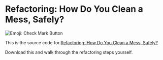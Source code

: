 # Refactoring: How Do You Clean a Mess, Safely?
![Emoji: Check Mark Button](https://qualitycoding.org/wp-content/uploads/2018/12/check-mark.png)

This is the source code for [Refactoring: How Do You Clean a Mess, Safely?](https://qualitycoding.org/refactoring-cleaning-mess/)

Download this and walk through the refactoring steps yourself.
